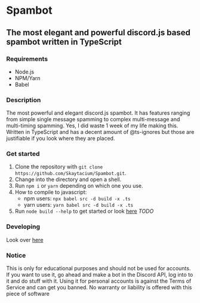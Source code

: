 # Spambot

## The most elegant and powerful discord.js based spambot written in TypeScript

### Requirements

- Node.js
- NPM/Yarn
- Babel

### Description

The most powerful and elegant discord.js spambot. It has features ranging from simple single message spamming to complex multi-message and multi-timing spamming. Yes, I did waste 1 week of my life making this. Written in TypeScript and has a decent amount of @ts-ignores but those are justifiable if you look where they are placed.

### Get started

1. Clone the repository with `git clone https://github.com/Skaytacium/Spambot.git`.
2. Change into the directory and open a shell.
3. Run `npm i` or `yarn` depending on which one you use.
4. How to compile to javascript:
    - npm users: `npx babel src -d build -x .ts`
    - yarn users: `yarn babel src -d build -x .ts`
5. Run `node build --help` to get started or look [here](HELP.md) *TODO*

### Developing

Look over [here](DEVELOP.md)

### Notice

This is only for educational purposes and should not be used for accounts. If you want to use it, go ahead and make a bot in the Discord API, log into to it and do stuff with it. Using it for personal accounts is against the Terms of Service and can get you banned. No warranty or liability is offered with this piece of software

